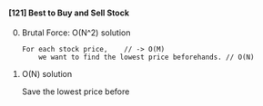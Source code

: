 #### [121] Best to Buy and Sell Stock

0. Brutal Force: O(N^2) solution 

    ```plain
    For each stock price,    // -> O(M)
        we want to find the lowest price beforehands. // O(N)
    ```
    
1. O(N) solution
    
    Save the lowest price before
